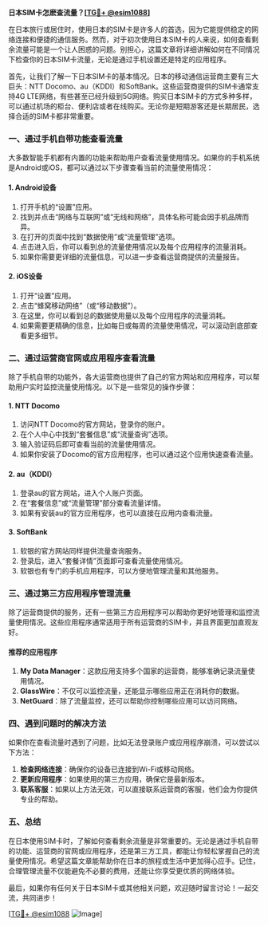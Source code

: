 **日本SIM卡怎麽查流量？[[TG💪+ @esim1088](https://t.me/s/esim1088)]**

在日本旅行或居住时，使用日本的SIM卡是许多人的首选，因为它能提供稳定的网络连接和便捷的通信服务。然而，对于初次使用日本SIM卡的人来说，如何查看剩余流量可能是一个让人困惑的问题。别担心，这篇文章将详细讲解如何在不同情况下检查你的日本SIM卡流量，无论是通过手机设置还是特定的应用程序。

首先，让我们了解一下日本SIM卡的基本情况。日本的移动通信运营商主要有三大巨头：NTT Docomo、au（KDDI）和SoftBank。这些运营商提供的SIM卡通常支持4G LTE网络，有些甚至已经升级到5G网络。购买日本SIM卡的方式多种多样，可以通过机场的柜台、便利店或者在线购买。无论你是短期游客还是长期居民，选择合适的SIM卡都非常重要。

### **一、通过手机自带功能查看流量**

大多数智能手机都有内置的功能来帮助用户查看流量使用情况。如果你的手机系统是Android或iOS，都可以通过以下步骤查看当前的流量使用情况：

#### **1. Android设备**
1. 打开手机的“设置”应用。
2. 找到并点击“网络与互联网”或“无线和网络”，具体名称可能会因手机品牌而异。
3. 在打开的页面中找到“数据使用”或“流量管理”选项。
4. 点击进入后，你可以看到总的流量使用情况以及每个应用程序的流量消耗。
5. 如果你需要更详细的流量信息，可以进一步查看运营商提供的流量报告。

#### **2. iOS设备**
1. 打开“设置”应用。
2. 点击“蜂窝移动网络”（或“移动数据”）。
3. 在这里，你可以看到总的数据使用量以及每个应用程序的流量消耗。
4. 如果需要更精确的信息，比如每日或每周的流量使用情况，可以滚动到底部查看更多细节。

### **二、通过运营商官网或应用程序查看流量**

除了手机自带的功能外，各大运营商也提供了自己的官方网站和应用程序，可以帮助用户实时监控流量使用情况。以下是一些常见的操作步骤：

#### **1. NTT Docomo**
1. 访问NTT Docomo的官方网站，登录你的账户。
2. 在个人中心中找到“套餐信息”或“流量查询”选项。
3. 输入验证码后即可查看当前的流量使用情况。
4. 如果你安装了Docomo的官方应用程序，也可以通过这个应用快速查看流量。

#### **2. au（KDDI）**
1. 登录au的官方网站，进入个人账户页面。
2. 在“套餐信息”或“流量管理”部分查看流量详情。
3. 如果有安装au的官方应用程序，也可以直接在应用内查看流量。

#### **3. SoftBank**
1. 软银的官方网站同样提供流量查询服务。
2. 登录后，进入“套餐详情”页面即可查看流量使用情况。
3. 软银也有专门的手机应用程序，可以方便地管理流量和其他服务。

### **三、通过第三方应用程序管理流量**

除了运营商提供的服务，还有一些第三方应用程序可以帮助你更好地管理和监控流量使用情况。这些应用程序通常适用于所有运营商的SIM卡，并且界面更加直观友好。

#### **推荐的应用程序**
1. **My Data Manager**：这款应用支持多个国家的运营商，能够准确记录流量使用情况。
2. **GlassWire**：不仅可以监控流量，还能显示哪些应用正在消耗你的数据。
3. **NetGuard**：除了流量监控，还可以帮助你控制哪些应用可以访问网络。

### **四、遇到问题时的解决方法**

如果你在查看流量时遇到了问题，比如无法登录账户或应用程序崩溃，可以尝试以下方法：

1. **检查网络连接**：确保你的设备已连接到Wi-Fi或移动网络。
2. **更新应用程序**：如果使用的第三方应用，确保它是最新版本。
3. **联系客服**：如果以上方法无效，可以直接联系运营商的客服，他们会为你提供专业的帮助。

### **五、总结**

在日本使用SIM卡时，了解如何查看剩余流量是非常重要的。无论是通过手机自带的功能、运营商的官网或应用程序，还是第三方工具，都能让你轻松掌握自己的流量使用情况。希望这篇文章能帮助你在日本的旅程或生活中更加得心应手。记住，合理管理流量不仅能避免不必要的费用，还能让你享受更优质的网络体验。

最后，如果你有任何关于日本SIM卡或其他相关问题，欢迎随时留言讨论！一起交流，共同进步！

[[TG💪+ @esim1088](https://t.me/s/esim1088) ![Image](https://i.postimg.cc/4NQfJmqS/Snipaste-2025-05-13-00-14-12.png)]